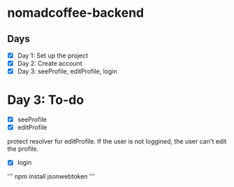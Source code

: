 # nomadcoffee-backend

## Days

-   [x] Day 1: Set up the project
-   [x] Day 2: Create account
-   [x] Day 3: seeProfile, editProfile, login

# Day 3: To-do

-   [x] seeProfile
-   [x] editProfile

protect resolver for editProfile. If the user is not loggined, the user can't edit the profile.

-   [x] login

'''
npm install jsonwebtoken
'''
